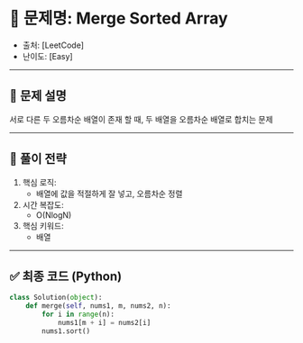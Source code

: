 # 📌 문제명: Merge Sorted Array  
- 출처: [LeetCode]
- 난이도: [Easy]

---

## 🧠 문제 설명  
서로 다른 두 오름차순 배열이 존재 할 때, 두 배열을 오름차순 배열로 합치는 문제

---

## 🚧 풀이 전략  
1. 핵심 로직:
    - 배열에 값을 적절하게 잘 넣고, 오름차순 정렬
2. 시간 복잡도:
    - O(NlogN)  
3. 핵심 키워드:
    - 배열

---

## ✅ 최종 코드 (Python)

```python
class Solution(object):
	def merge(self, nums1, m, nums2, n):
		for i in range(n):
			nums1[m + i] = nums2[i]
		nums1.sort()
```

